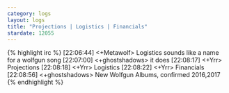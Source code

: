 ```yaml
---
category: logs
layout: logs
title: "Projections | Logistics | Financials"
stardate: 12055
---
```


{% highlight irc %}
[22:06:44] <+Metawolf> Logistics sounds like a name for a wolfgun song
[22:07:00] <+ghostshadows> it does
[22:08:17] <+Yrr> Projections
[22:08:18] <+Yrr> Logistics
[22:08:22] <+Yrr> Financials
[22:08:56] <+ghostshadows> New Wolfgun Albums, confirmed 2016,2017
{% endhighlight %}
